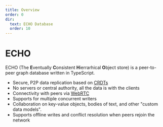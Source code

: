 ```yaml
---
title: Overview
order: 0
dir:
  text: ECHO Database
  order: 10
---
```


# ECHO

ECHO (The **E**ventually **C**onsistent **H**ierrarhical **O**bject store) is a peer-to-peer graph database written in TypeScript.

- Secure, P2P data replication based on [CRDTs](https://en.wikipedia.org/wiki/Conflict-free_replicated_data_type)
- No servers or central authority, all the data is with the clients
- Connectivity with peers via [WebRTC](https://en.wikipedia.org/wiki/WebRTC)
- Supports for multiple concurrent writers
- Collaboration on key-value objects, bodies of text, and other "custom data models".
- Supports offline writes and conflict resolution when peers rejoin the network